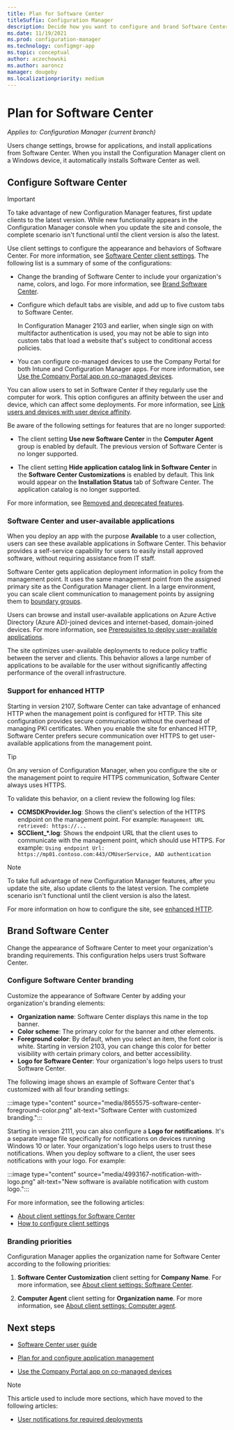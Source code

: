 ```yaml
---
title: Plan for Software Center
titleSuffix: Configuration Manager
description: Decide how you want to configure and brand Software Center for users to interact with Configuration Manager.
ms.date: 11/19/2021
ms.prod: configuration-manager
ms.technology: configmgr-app
ms.topic: conceptual
author: aczechowski
ms.author: aaroncz
manager: dougeby
ms.localizationpriority: medium
---
```


# Plan for Software Center

*Applies to: Configuration Manager (current branch)*

Users change settings, browse for applications, and install applications from Software Center. When you install the Configuration Manager client on a Windows device, it automatically installs Software Center as well.

## Configure Software Center

> [!IMPORTANT]
> To take advantage of new Configuration Manager features, first update clients to the latest version. While new functionality appears in the Configuration Manager console when you update the site and console, the complete scenario isn't functional until the client version is also the latest.

Use client settings to configure the appearance and behaviors of Software Center. For more information, see [Software Center client settings](../../core/clients/deploy/about-client-settings.md#software-center). The following list is a summary of some of the configurations:

- Change the branding of Software Center to include your organization's name, colors, and logo. For more information, see [Brand Software Center](#brand-software-center).

- Configure which default tabs are visible, and add up to five custom tabs to Software Center.<!--4063773-->

  In Configuration Manager 2103 and earlier, when single sign on with multifactor authentication is used, you may not be able to sign into custom tabs that load a website that's subject to conditional access policies. <!--10436429-->

- You can configure co-managed devices to use the Company Portal for both Intune and Configuration Manager apps. For more information, see [Use the Company Portal app on co-managed devices](../../comanage/company-portal.md).<!--CMADO-3601237,INADO-4297660-->

You can allow users to set in Software Center if they regularly use the computer for work. This option configures an affinity between the user and device, which can affect some deployments. For more information, see [Link users and devices with user device affinity](../deploy-use/link-users-and-devices-with-user-device-affinity.md#let-users-create-their-own-device-affinities).

Be aware of the following settings for features that are no longer supported:

- The client setting **Use new Software Center** in the **Computer Agent** group is enabled by default. The previous version of Software Center is no longer supported.

- The client setting **Hide application catalog link in Software Center** in the **Software Center Customizations** is enabled by default. This link would appear on the **Installation Status** tab of Software Center. The application catalog is no longer supported.

For more information, see [Removed and deprecated features](../../core/plan-design/changes/deprecated/removed-and-deprecated-cmfeatures.md).

### Software Center and user-available applications

When you deploy an app with the purpose **Available** to a user collection, users can see these available applications in Software Center. This behavior provides a self-service capability for users to easily install approved software, without requiring assistance from IT staff.

Software Center gets application deployment information in policy from the management point. It uses the same management point from the assigned primary site as the Configuration Manager client. In a large environment, you can scale client communication to management points by assigning them to [boundary groups](../../core/servers/deploy/configure/boundary-groups-management-points.md).<!--1358309-->

Users can browse and install user-available applications on Azure Active Directory (Azure AD)-joined devices and internet-based, domain-joined devices. For more information, see [Prerequisites to deploy user-available applications](prerequisites-deploy-user-available-apps.md).

The site optimizes user-available deployments to reduce policy traffic between the server and clients. This behavior allows a large number of applications to be available for the user without significantly affecting performance of the overall infrastructure.

### Support for enhanced HTTP

<!-- 9199146 -->

Starting in version 2107, Software Center can take advantage of enhanced HTTP when the management point is configured for HTTP. This site configuration provides secure communication without the overhead of managing PKI certificates. When you enable the site for enhanced HTTP, Software Center prefers secure communication over HTTPS to get user-available applications from the management point.

> [!TIP]
> On any version of Configuration Manager, when you configure the site or the management point to require HTTPS communication, Software Center always uses HTTPS.

To validate this behavior, on a client review the following log files:

- **CCMSDKProvider.log**: Shows the client's selection of the HTTPS endpoint on the management point. For example: `Management URL retrieved: https://...`
- **SCClient_*.log**: Shows the endpoint URL that the client uses to communicate with the management point, which should use HTTPS. For example: `Using endpoint Url: https://mp01.contoso.com:443/CMUserService, AAD authentication`

> [!NOTE]
> To take full advantage of new Configuration Manager features, after you update the site, also update clients to the latest version. The complete scenario isn't functional until the client version is also the latest.

For more information on how to configure the site, see [enhanced HTTP](../../core/plan-design/hierarchy/enhanced-http.md).

## Brand Software Center

Change the appearance of Software Center to meet your organization's branding requirements. This configuration helps users trust Software Center.

### Configure Software Center branding

<!-- 1351224 -->
Customize the appearance of Software Center by adding your organization's branding elements:

- **Organization name**: Software Center displays this name in the top banner.
- **Color scheme**: The primary color for the banner and other elements.
- **Foreground color**: By default, when you select an item, the font color is white. Starting in version 2103, you can change this color for better visibility with certain primary colors, and better accessibility.<!--8655575-->
- **Logo for Software Center**: Your organization's logo helps users to trust Software Center.

The following image shows an example of Software Center that's customized with all four branding settings:

:::image type="content" source="media/8655575-software-center-foreground-color.png" alt-text="Software Center with customized branding.":::

Starting in version 2111, you can also configure a **Logo for notifications**. It's a separate image file specifically for notifications on devices running Windows 10 or later. Your organization's logo helps users to trust these notifications. When you deploy software to a client, the user sees notifications with your logo.<!--4993167--> For example:

:::image type="content" source="media/4993167-notification-with-logo.png" alt-text="New software is available notification with custom logo.":::

For more information, see the following articles:

- [About client settings for Software Center](../../core/clients/deploy/about-client-settings.md#software-center)
- [How to configure client settings](../../core/clients/deploy/configure-client-settings.md)

### Branding priorities

Configuration Manager applies the organization name for Software Center according to the following priorities:

1. **Software Center Customization** client setting for **Company Name**. For more information, see [About client settings: Software Center](../../core/clients/deploy/about-client-settings.md#software-center).

2. **Computer Agent** client setting for **Organization name**. For more information, see [About client settings: Computer agent](../../core/clients/deploy/about-client-settings.md#computer-agent).

## Next steps

- [Software Center user guide](../../core/understand/software-center.md)

- [Plan for and configure application management](plan-for-and-configure-application-management.md)

- [Use the Company Portal app on co-managed devices](../../comanage/company-portal.md)

> [!NOTE]
> This article used to include more sections, which have moved to the following articles:
>
> - [User notifications for required deployments](user-notifications.md)
